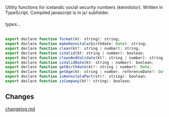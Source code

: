 Utility functions for icelandic social security numbers (kennitolur).
Written in TypeScript. Compiled javascript is in js/ subfolder.

###### types...

```javascript
export declare function format(kt: string): string;
export declare function makeKennitala(birthdate: Date): string;
export declare function clean(kt?: string | number): string;
export declare function isValid(kt: string | number): boolean;
export declare function cleanAndValidate(kt?: string | number): string;
export declare function isValidDate(kt: string | number): boolean;
export declare function getBirthdate(kt?: string | number): Date;
export declare function getAge(kt: string | number, referenceDate?: Date): number;
export declare function isKennitalaPart(str?: string): boolean;
export declare function isCompany(kt?: string): boolean;
```

## Changes

[changelog.md](https://github.com/tryggingamidstodin/kennitala-utility/blob/master/CHANGELOG.md)
